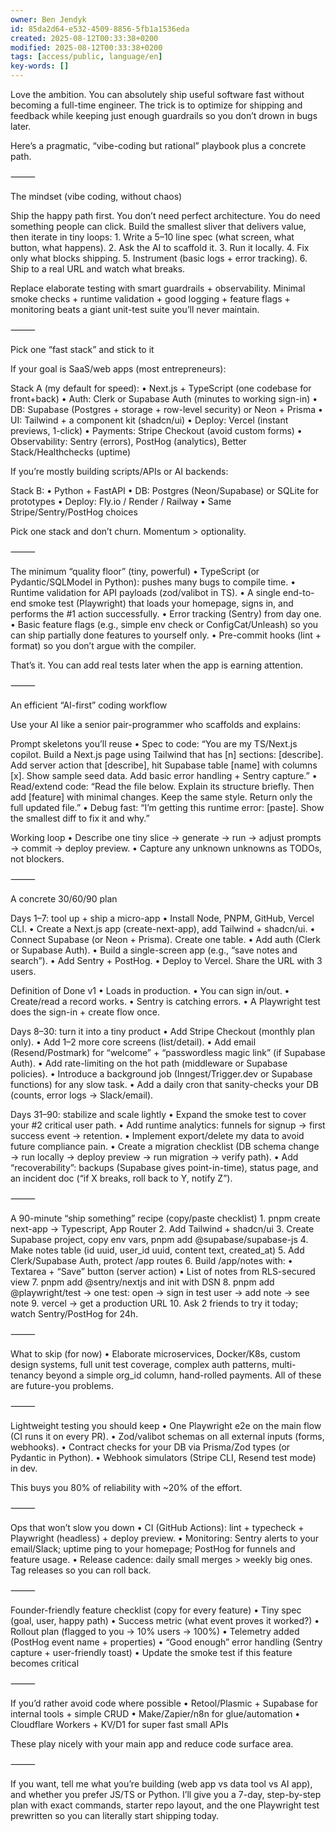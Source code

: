 ```yaml
---
owner: Ben Jendyk
id: 85da2d64-e532-4509-8856-5fb1a1536eda
created: 2025-08-12T00:33:38+0200
modified: 2025-08-12T00:33:38+0200
tags: [access/public, language/en]
key-words: []
---
```


Love the ambition. You can absolutely ship useful software fast without becoming a full-time engineer. The trick is to optimize for shipping and feedback while keeping just enough guardrails so you don’t drown in bugs later.

Here’s a pragmatic, “vibe-coding but rational” playbook plus a concrete path.

⸻

The mindset (vibe coding, without chaos)

Ship the happy path first.
You don’t need perfect architecture. You do need something people can click. Build the smallest sliver that delivers value, then iterate in tiny loops:
	1.	Write a 5–10 line spec (what screen, what button, what happens).
	2.	Ask the AI to scaffold it.
	3.	Run it locally.
	4.	Fix only what blocks shipping.
	5.	Instrument (basic logs + error tracking).
	6.	Ship to a real URL and watch what breaks.

Replace elaborate testing with smart guardrails + observability.
Minimal smoke checks + runtime validation + good logging + feature flags + monitoring beats a giant unit-test suite you’ll never maintain.

⸻

Pick one “fast stack” and stick to it

If your goal is SaaS/web apps (most entrepreneurs):

Stack A (my default for speed):
	•	Next.js + TypeScript (one codebase for front+back)
	•	Auth: Clerk or Supabase Auth (minutes to working sign-in)
	•	DB: Supabase (Postgres + storage + row-level security) or Neon + Prisma
	•	UI: Tailwind + a component kit (shadcn/ui)
	•	Deploy: Vercel (instant previews, 1-click)
	•	Payments: Stripe Checkout (avoid custom forms)
	•	Observability: Sentry (errors), PostHog (analytics), Better Stack/Healthchecks (uptime)

If you’re mostly building scripts/APIs or AI backends:

Stack B:
	•	Python + FastAPI
	•	DB: Postgres (Neon/Supabase) or SQLite for prototypes
	•	Deploy: Fly.io / Render / Railway
	•	Same Stripe/Sentry/PostHog choices

Pick one stack and don’t churn. Momentum > optionality.

⸻

The minimum “quality floor” (tiny, powerful)
	•	TypeScript (or Pydantic/SQLModel in Python): pushes many bugs to compile time.
	•	Runtime validation for API payloads (zod/valibot in TS).
	•	A single end-to-end smoke test (Playwright) that loads your homepage, signs in, and performs the #1 action successfully.
	•	Error tracking (Sentry) from day one.
	•	Basic feature flags (e.g., simple env check or ConfigCat/Unleash) so you can ship partially done features to yourself only.
	•	Pre-commit hooks (lint + format) so you don’t argue with the compiler.

That’s it. You can add real tests later when the app is earning attention.

⸻

An efficient “AI-first” coding workflow

Use your AI like a senior pair-programmer who scaffolds and explains:

Prompt skeletons you’ll reuse
	•	Spec to code:
“You are my TS/Next.js copilot. Build a Next.js page using Tailwind that has [n] sections: [describe]. Add server action that [describe], hit Supabase table [name] with columns [x]. Show sample seed data. Add basic error handling + Sentry capture.”
	•	Read/extend code:
“Read the file below. Explain its structure briefly. Then add [feature] with minimal changes. Keep the same style. Return only the full updated file.”
	•	Debug fast:
“I’m getting this runtime error: [paste]. Show the smallest diff to fix it and why.”

Working loop
	•	Describe one tiny slice → generate → run → adjust prompts → commit → deploy preview.
	•	Capture any unknown unknowns as TODOs, not blockers.

⸻

A concrete 30/60/90 plan

Days 1–7: tool up + ship a micro-app
	•	Install Node, PNPM, GitHub, Vercel CLI.
	•	Create a Next.js app (create-next-app), add Tailwind + shadcn/ui.
	•	Connect Supabase (or Neon + Prisma). Create one table.
	•	Add auth (Clerk or Supabase Auth).
	•	Build a single-screen app (e.g., “save notes and search”).
	•	Add Sentry + PostHog.
	•	Deploy to Vercel. Share the URL with 3 users.

Definition of Done v1
	•	Loads in production.
	•	You can sign in/out.
	•	Create/read a record works.
	•	Sentry is catching errors.
	•	A Playwright test does the sign-in + create flow once.

Days 8–30: turn it into a tiny product
	•	Add Stripe Checkout (monthly plan only).
	•	Add 1–2 more core screens (list/detail).
	•	Add email (Resend/Postmark) for “welcome” + “passwordless magic link” (if Supabase Auth).
	•	Add rate-limiting on the hot path (middleware or Supabase policies).
	•	Introduce a background job (Inngest/Trigger.dev or Supabase functions) for any slow task.
	•	Add a daily cron that sanity-checks your DB (counts, error logs → Slack/email).

Days 31–90: stabilize and scale lightly
	•	Expand the smoke test to cover your #2 critical user path.
	•	Add runtime analytics: funnels for signup → first success event → retention.
	•	Implement export/delete my data to avoid future compliance pain.
	•	Create a migration checklist (DB schema change → run locally → deploy preview → run migration → verify path).
	•	Add “recoverability”: backups (Supabase gives point-in-time), status page, and an incident doc (“if X breaks, roll back to Y, notify Z”).

⸻

A 90-minute “ship something” recipe (copy/paste checklist)
	1.	pnpm create next-app → Typescript, App Router
	2.	Add Tailwind + shadcn/ui
	3.	Create Supabase project, copy env vars, pnpm add @supabase/supabase-js
	4.	Make notes table (id uuid, user_id uuid, content text, created_at)
	5.	Add Clerk/Supabase Auth, protect /app routes
	6.	Build /app/notes with:
	•	Textarea + “Save” button (server action)
	•	List of notes from RLS-secured view
	7.	pnpm add @sentry/nextjs and init with DSN
	8.	pnpm add @playwright/test → one test: open → sign in test user → add note → see note
	9.	vercel → get a production URL
	10.	Ask 2 friends to try it today; watch Sentry/PostHog for 24h.

⸻

What to skip (for now)
	•	Elaborate microservices, Docker/K8s, custom design systems, full unit test coverage, complex auth patterns, multi-tenancy beyond a simple org_id column, hand-rolled payments. All of these are future-you problems.

⸻

Lightweight testing you should keep
	•	One Playwright e2e on the main flow (CI runs it on every PR).
	•	Zod/valibot schemas on all external inputs (forms, webhooks).
	•	Contract checks for your DB via Prisma/Zod types (or Pydantic in Python).
	•	Webhook simulators (Stripe CLI, Resend test mode) in dev.

This buys you 80% of reliability with ~20% of the effort.

⸻

Ops that won’t slow you down
	•	CI (GitHub Actions): lint + typecheck + Playwright (headless) + deploy preview.
	•	Monitoring: Sentry alerts to your email/Slack; uptime ping to your homepage; PostHog for funnels and feature usage.
	•	Release cadence: daily small merges > weekly big ones. Tag releases so you can roll back.

⸻

Founder-friendly feature checklist (copy for every feature)
	•	Tiny spec (goal, user, happy path)
	•	Success metric (what event proves it worked?)
	•	Rollout plan (flagged to you → 10% users → 100%)
	•	Telemetry added (PostHog event name + properties)
	•	“Good enough” error handling (Sentry capture + user-friendly toast)
	•	Update the smoke test if this feature becomes critical

⸻

If you’d rather avoid code where possible
	•	Retool/Plasmic + Supabase for internal tools + simple CRUD
	•	Make/Zapier/n8n for glue/automation
	•	Cloudflare Workers + KV/D1 for super fast small APIs

These play nicely with your main app and reduce code surface area.

⸻

If you want, tell me what you’re building (web app vs data tool vs AI app), and whether you prefer JS/TS or Python. I’ll give you a 7-day, step-by-step plan with exact commands, starter repo layout, and the one Playwright test prewritten so you can literally start shipping today.